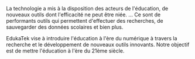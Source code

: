 La technologie a mis à la disposition des acteurs de l'éducation, de nouveaux
outils dont l'efficacité ne peut être niée. ... Ce sont de performants outils
qui permettent d'effectuer des recherches, de sauvegarder des données
scolaires et bien plus.

EdukaTek vise à introduire l'éducation à l'ère du numérique à travers la
recherche et le développement de nouveaux outils innovants.
Notre objectif est de mettre l'éducation à l'ère du 21ème siècle.
